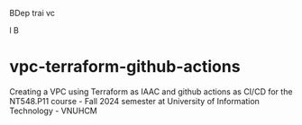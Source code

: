 BDep trai vc

l
B
# vpc-terraform-github-actions
Creating a VPC using Terraform as IAAC and github actions as CI/CD for the NT548.P11 course - Fall 2024 semester at University of Information Technology - VNUHCM
